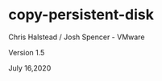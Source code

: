 # copy-persistent-disk

Chris Halstead / Josh Spencer - VMware <br/>

Version 1.5 <br/>

July 16,2020 <br/>